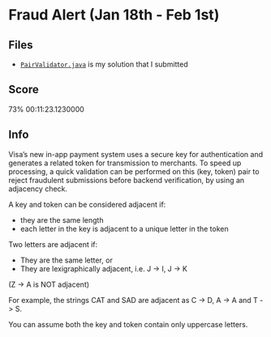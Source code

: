 # Fraud Alert (Jan 18th - Feb 1st)
## Files
 * [`PairValidator.java`](./PairValidator.java) is my solution that I submitted

## Score
73%
00:11:23.1230000

## Info
Visa’s new in-app payment system uses a secure key for authentication and generates a related token for transmission to merchants. To speed up processing, a quick validation can be performed on this (key, token) pair to reject fraudulent submissions before backend verification, by using an adjacency check.

A key and token can be considered adjacent if:

* they are the same length
* each letter in the key is adjacent to a unique letter in the token

Two letters are adjacent if:

* They are the same letter, or
* They are lexigraphically adjacent, i.e.
J -> I, J -> K

(Z -> A is NOT adjacent)

For example, the strings CAT and SAD are adjacent as C -> D, A -> A and T -> S.

You can assume both the key and token contain only uppercase letters.